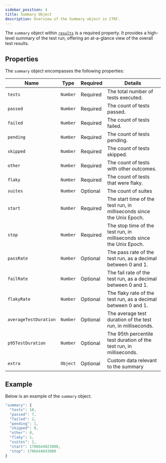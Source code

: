 ```yaml
---
sidebar_position: 4
title: Summary Object
description: Overview of the Summary object in CTRF.
---
```


The `summary` object within [`results`](/docs/specification/results) is a required property. It provides a high-level summary of the test run, offering an at-a-glance view of the overall test results.

## Properties

The `summary` object encompasses the following properties:

| Name          | Type     | Required | Details                                               |
| ------------- | -------- | -------- | ----------------------------------------------------- |
| `tests`       | `Number` | Required | The total number of tests executed.                   |
| `passed`      | `Number` | Required | The count of tests passed.                            |
| `failed`      | `Number` | Required | The count of tests failed.                            |
| `pending`     | `Number` | Required | The count of tests pending.                           |
| `skipped`     | `Number` | Required | The count of tests skipped.                           |
| `other`       | `Number` | Required | The count of tests with other outcomes.               |
| `flaky`      | `Number` | Required | The count of tests that were flaky.                    |
| `suites`      | `Number` | Optional | The count of suites                                   |
| `start`      | `Number` | Required | The start time of the test run, in milliseconds since the Unix Epoch.                      |
| `stop`      | `Number` | Required | The stop time of the test run, in milliseconds since the Unix Epoch.                       |
| `passRate`   | `Number` | Optional | The pass rate of the test run, as a decimal between 0 and 1.                              |
| `failRate`   | `Number` | Optional | The fail rate of the test run, as a decimal between 0 and 1.                              |
| `flakyRate`  | `Number` | Optional | The flaky rate of the test run, as a decimal between 0 and 1.                             |
| `averageTestDuration` | `Number` | Optional | The average test duration of the test run, in milliseconds.                             |
| `p95TestDuration` | `Number` | Optional | The 95th percentile test duration of the test run, in milliseconds.                      |
| `extra`      | `Object` | Optional | Custom data relevant to the summary                 |

## Example

Below is an example of the `summary` object.

```js
"summary": {
  "tests": 10,
  "passed": 7,
  "failed": 2,
  "pending": 1,
  "skipped": 0,
  "other": 0,
  "flaky": 1,
  "suites": 1,
  "start": 1706644023000,
  "stop": 1706644043000
}
```
